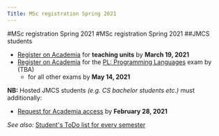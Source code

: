 ```yaml
---
Title: MSc registration Spring 2021
---
```

#MSc registration Spring 2021
#MSc registration Spring 2021
##JMCS students

-  [Register on Academia](https://mcs.unibnf.ch/organization/registration-for-teaching-units/) for **teaching units** by **March 19, 2021**
-  [Register on Academia](https://mcs.unibnf.ch/organization/registration-for-teaching-units/) for the [PL: Programming Languages](%base_url%/teaching/pl) exam by (TBA)
	-  for all other exams by **May 14, 2021**



**NB:** Hosted JMCS students *(e.g. CS bachelor students etc.)* must additionally:

-  [Request for Academia access](http://mcs.unibnf.ch/node/535) by **February 28, 2021**

*See also:* [Student's ToDo list for every semester](https://mcs.unibnf.ch/organization/)
